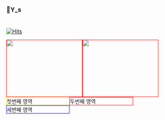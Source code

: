 ### 👋Y_s
#
<!--
**WeeYoungSeok/WeeYoungSeok** is a ✨ _special_ ✨ repository because its `README.md` (this file) appears on your GitHub profile.

Here are some ideas to get you started:

- 🔭 I’m currently working on ...
- 🌱 I’m currently learning ...
- 👯 I’m looking to collaborate on ...
- 🤔 I’m looking for help with ...
- 💬 Ask me about ...
- 📫 How to reach me: ...
- 😄 Pronouns: ...
- ⚡ Fun fact: ...
-->
[![Hits](https://hits.seeyoufarm.com/api/count/incr/badge.svg?url=https%3A%2F%2Fgithub.com%2FWeeYoungSeok&count_bg=%2379C83D&title_bg=%23555555&icon=&icon_color=%23E7E7E7&title=hits&edge_flat=false)](https://hits.seeyoufarm.com)
<br/>
<div>
<div style="width:200px; height:150px; border:1px solid red; float:left;">
    <img src="https://github-readme-stats.vercel.app/api?username=WeeYoungSeok"/>
</div>
<div style="width:200px; height:150px; border:1px solid red; float:left;">
    <img src="https://github-readme-stats.vercel.app/api/top-langs/?username=WeeYoungSeok&layout=compact&theme=tokyonight"/>
</div>
    </div>


<div style="border: 1px solid gold; float: left; width: 33%;">
첫번째 영역
</div>
<div style="border: 1px solid red; float: left; width: 33%;">
두번째 영역
</div>
<div style="border: 1px solid blue; float: left; width: 33%;">
세번째 영역
</div>
